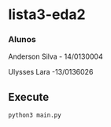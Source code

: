 # lista3-eda2

### Alunos
Anderson Silva - 14/0130004

Ulysses Lara -13/0136026

## Execute

```
python3 main.py
```
